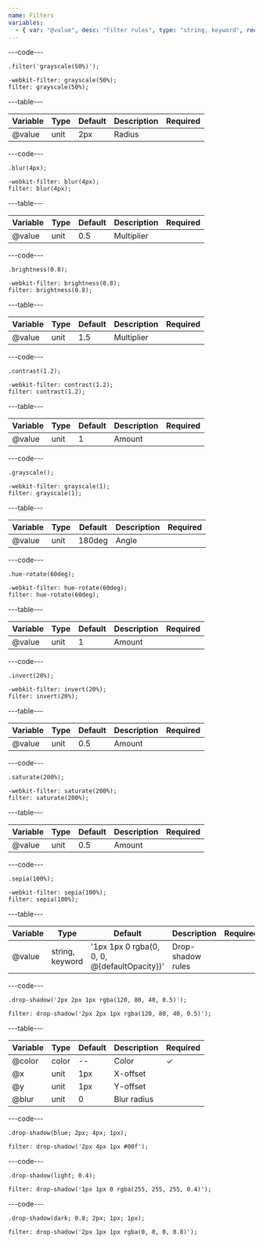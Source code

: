 ```yaml
---
name: Filters
variables:
  - { var: "@value", desc: "Filter rules", type: "string, keyword", req: true }
---
```


---code---

```less
.filter('grayscale(50%)');
```

```less
-webkit-filter: grayscale(50%);
filter: grayscale(50%);
```

---table---

| Variable | Type | Default | Description | Required |
| -------- | ---- | ------- | ----------- | -------- |
| @value   | unit | 2px     | Radius      |          |

---code---

```less
.blur(4px);
```

```less
-webkit-filter: blur(4px);
filter: blur(4px);
```

---table---

| Variable | Type | Default | Description | Required |
| -------- | ---- | ------- | ----------- | -------- |
| @value   | unit | 0.5     | Multiplier  |          |

---code---

```less
.brightness(0.8);
```

```less
-webkit-filter: brightness(0.8);
filter: brightness(0.8);
```

---table---

| Variable | Type | Default | Description | Required |
| -------- | ---- | ------- | ----------- | -------- |
| @value   | unit | 1.5     | Multiplier  |          |

---code---

```less
.contrast(1.2);
```

```less
-webkit-filter: contrast(1.2);
filter: contrast(1.2);
```

---table---

| Variable | Type | Default | Description | Required |
| -------- | ---- | ------- | ----------- | -------- |
| @value   | unit | 1       | Amount      |          |

---code---

```less
.grayscale();
```

```less
-webkit-filter: grayscale(1);
filter: grayscale(1);
```

---table---

| Variable | Type | Default | Description | Required |
| -------- | ---- | ------- | ----------- | -------- |
| @value   | unit | 180deg  | Angle       |          |

---code---

```less
.hue-rotate(60deg);
```

```less
-webkit-filter: hue-rotate(60deg);
filter: hue-rotate(60deg);
```

---table---

| Variable | Type | Default | Description | Required |
| -------- | ---- | ------- | ----------- | -------- |
| @value   | unit | 1       | Amount      |          |

---code---

```less
.invert(20%);
```

```less
-webkit-filter: invert(20%);
filter: invert(20%);
```

---table---

| Variable | Type | Default | Description | Required |
| -------- | ---- | ------- | ----------- | -------- |
| @value   | unit | 0.5     | Amount      |          |

---code---

```less
.saturate(200%);
```

```less
-webkit-filter: saturate(200%);
filter: saturate(200%);
```

---table---

| Variable | Type | Default | Description | Required |
| -------- | ---- | ------- | ----------- | -------- |
| @value   | unit | 0.5     | Amount      |          |

---code---

```less
.sepia(100%);
```

```less
-webkit-filter: sepia(100%);
filter: sepia(100%);
```

---table---

| Variable | Type            | Default                                      | Description       | Required |
| -------- | --------------- | -------------------------------------------- | ----------------- | -------- |
| @value   | string, keyword | '1px 1px 0 rgba(0, 0, 0, @{defaultOpacity})' | Drop-shadow rules |          |

---code---

```less
.drop-shadow('2px 2px 1px rgba(120, 80, 40, 0.5)');
```

```less
filter: drop-shadow('2px 2px 1px rgba(120, 80, 40, 0.5)');
```

---table---

| Variable | Type  | Default | Description | Required |
| -------- | ----- | ------- | ----------- | -------- |
| @color   | color | --      | Color       | &#10003;        |
| @x       | unit  | 1px     | X-offset    |          |
| @y       | unit  | 1px     | Y-offset    |          |
| @blur    | unit  | 0       | Blur radius |          |

---code---

```less
.drop-shadow(blue; 2px; 4px; 1px);
```

```less
filter: drop-shadow('2px 4px 1px #00f');
```

---code---

```less
.drop-shadow(light; 0.4);
```

```less
filter: drop-shadow('1px 1px 0 rgba(255, 255, 255, 0.4)');
```

---code---

```less
.drop-shadow(dark; 0.8; 2px; 1px; 1px);
```

```less
filter: drop-shadow('2px 1px 1px rgba(0, 0, 0, 0.8)');
```